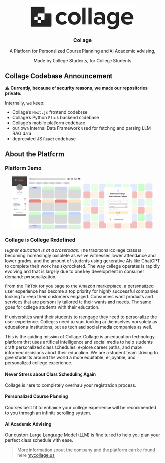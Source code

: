 <!-- Improved compatibility of back to top link: See: https://github.com/othneildrew/Best-README-Template/pull/73 -->
<a name="readme-top"></a>
<!--
*** Thanks for checking out the Best-README-Template. If you have a suggestion
*** that would make this better, please fork the repo and create a pull request
*** or simply open an issue with the tag "enhancement".
*** Don't forget to give the project a star!
*** Thanks again! Now go create something AMAZING! :D
-->



<!-- PROJECT SHIELDS -->
<!--
*** I'm using markdown "reference style" links for readability.
*** Reference links are enclosed in brackets [ ] instead of parentheses ( ).
*** See the bottom of this document for the declaration of the reference variables
*** for contributors-url, forks-url, etc. This is an optional, concise syntax you may use.
*** https://www.markdownguide.org/basic-syntax/#reference-style-links
-->
<!-- [![Contributors][contributors-shield]][contributors-url]
[![Forks][forks-shield]][forks-url]
[![Stargazers][stars-shield]][stars-url]
[![Issues][issues-shield]][issues-url] -->
<!-- [![License][license-shield]][license-url] -->
<!-- [![LinkedIn][linkedin-shield]][linkedin-url] -->



<!-- PROJECT LOGO -->
<br />
<div align="center">
  <a href="https://github.com/collage-us/collage-frontend">
    <img src="images/logo.png" alt="Logo" >
  </a>
<h3 align="center">Collage</h3>
  <p align="center">
    A Platform for Personalized Course Planning and AI Academic Advising,
  </p>
  <p align="center">
    Made by College Students, for College Students
  </p>
</div>

## Collage Codebase Announcement

**⚠️ Currently, because of security reasons, we made our repositories private.**

Internally, we keep: 

- Collage's `Next.js` frontend codebase
- Collage's Python `Flask` backend codebase
- Collage's mobile platform codebase
- our own Internal Data Framework used for fetching and parsing LLM RAG data
- deprecated JS `React` codebase


<!-- ABOUT THE PROJECT -->
## About the Platform

### Platform Demo

<div align="center">
  <img src="images/catalog_demo.png" alt="Demo 1" width="45%" style="display: inline-block;">
  <img src="images/login_demo.png" alt="Demo 2" width="45%" style="display: inline-block;">
</div>

### Collage is College Redefined

*Higher education is at a crossroads*. The traditional college class is becoming increasingly obsolete as we’ve witnessed lower attendance and lower grades, and the amount of students using generative AIs like ChatGPT to complete their work has skyrocketed. The way college operates is rapidly evolving and that is largely due to one key development in consumer demand: personalization.

From the TikTok for you page to the Amazon marketplace, a personalized user experience has become a top priority for highly successful companies looking to keep their customers engaged. Consumers want products and services that are personally tailored to their wants and needs. The same goes for college students with their education.

If universities want their students to reengage they need to personalize the user experience. Colleges need to start looking at themselves not solely as educational institutions, but as tech and social media companies as well.

This is the guiding mission of Collage. Collage is an education technology platform that uses artificial intelligence and social media to help students craft personalized class schedules, explore career paths, and make informed decisions about their education. We are a student team striving to give students around the world a more equitable, enjoyable, and personalized college experience.

<!-- [![Product Name Screen Shot][product-screenshot]](https://example.com) -->
#### Never Stress about Class Scheduling Again

Collage is here to completely overhaul your registration process.

#### Personalized Course Planning

Courses best fit to enhance your college experience will be recommended to you through an infinite scrolling system.

#### AI Academic Advising
Our custom Large Language Model (LLM) is fine tuned to help you plan your perfect class schedule with ease.

> More information about the company and the platform can be found here [mycollage.us](https://mycollage.us/).
